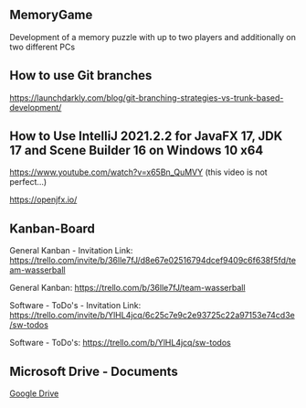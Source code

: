 ## MemoryGame
Development of a memory puzzle with up to two players and additionally on two different PCs

## How to use Git branches
https://launchdarkly.com/blog/git-branching-strategies-vs-trunk-based-development/

## How to Use IntelliJ 2021.2.2 for JavaFX 17, JDK 17 and Scene Builder 16 on Windows 10 x64
https://www.youtube.com/watch?v=x65Bn_QuMVY (this video is not perfect...)

https://openjfx.io/

## Kanban-Board
General Kanban - Invitation Link: https://trello.com/invite/b/36lle7fJ/d8e67e02516794dcef9409c6f638f5fd/team-wasserball

General Kanban: https://trello.com/b/36lle7fJ/team-wasserball

Software - ToDo's - Invitation Link: https://trello.com/invite/b/YlHL4jcq/6c25c7e9c2e93725c22a97153e74cd3e/sw-todos

Software - ToDo's: https://trello.com/b/YlHL4jcq/sw-todos

## Microsoft Drive - Documents
[Google Drive](https://drive.google.com/drive/folders/1BLDYSQ7WFUUP4bIOnT3H2aa2DzwhV-Ql?usp=sharing)

